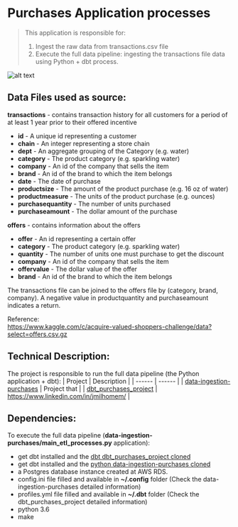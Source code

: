 
# Purchases Application processes
> This application is responsible for:
> 1. Ingest the raw data from transactions.csv file
> 2. Execute the full data pipeline: ingesting the transactions file data using Python + dbt process.

![alt text](https://geomarketing.com/wp-content/uploads/2015/12/purchase-path.png)


## Data Files used as source:

__transactions__ - contains transaction history for all customers for a period of at least 1 year prior to their offered incentive
- __id__ - A unique id representing a customer
- __chain__ - An integer representing a store chain
- __dept__ - An aggregate grouping of the Category (e.g. water)
- __category__ - The product category (e.g. sparkling water)
- __company__ - An id of the company that sells the item
- __brand__ - An id of the brand to which the item belongs
- __date__ - The date of purchase
- __productsize__ - The amount of the product purchase (e.g. 16 oz of water)
- __productmeasure__ - The units of the product purchase (e.g. ounces)
- __purchasequantity__ - The number of units purchased
- __purchaseamount__ - The dollar amount of the purchase

__offers__ - contains information about the offers
- __offer__ - An id representing a certain offer
- __category__ - The product category (e.g. sparkling water)
- __quantity__ - The number of units one must purchase to get the discount
- __company__ - An id of the company that sells the item
- __offervalue__ - The dollar value of the offer
- __brand__ -  An id of the brand to which the item belongs

The transactions file can be joined to the offers file by (category, brand, company). A negative value in productquantity and purchaseamount indicates a return.

Reference:  
https://www.kaggle.com/c/acquire-valued-shoppers-challenge/data?select=offers.csv.gz  


## Technical Description:

The project is responsible to run the full data pipeline (the Python application + dbt):
| Project | Description |
| ------ | ------ |
| [data-ingestion-purchases](https://github.com/jmilhomem/data-ingestion-purchases) | Project that  |
| [dbt_purchases_project](https://github.com/jmilhomem/dbt_purchases_project) | https://www.linkedin.com/in/jmilhomem/ |

## Dependencies:
To execute the full data pipeline (__data-ingestion-purchases/main_etl_processes.py__ application):
* get dbt installed and the [dbt dbt_purchases_project cloned](https://github.com/jmilhomem/dbt_purchases_project) 
* get dbt installed and the [python data-ingestion-purchases cloned](https://github.com/jmilhomem/data-ingestion-purchases) 
* a Postgres database instance created at AWS RDS.
* config.ini file filled and available in __~/.config__ folder (Check the data-ingestion-purchases detailed information)
* profiles.yml file filled and available in __~/.dbt__ folder (Check the dbt_purchases_project detailed information)
* python 3.6
* make  
